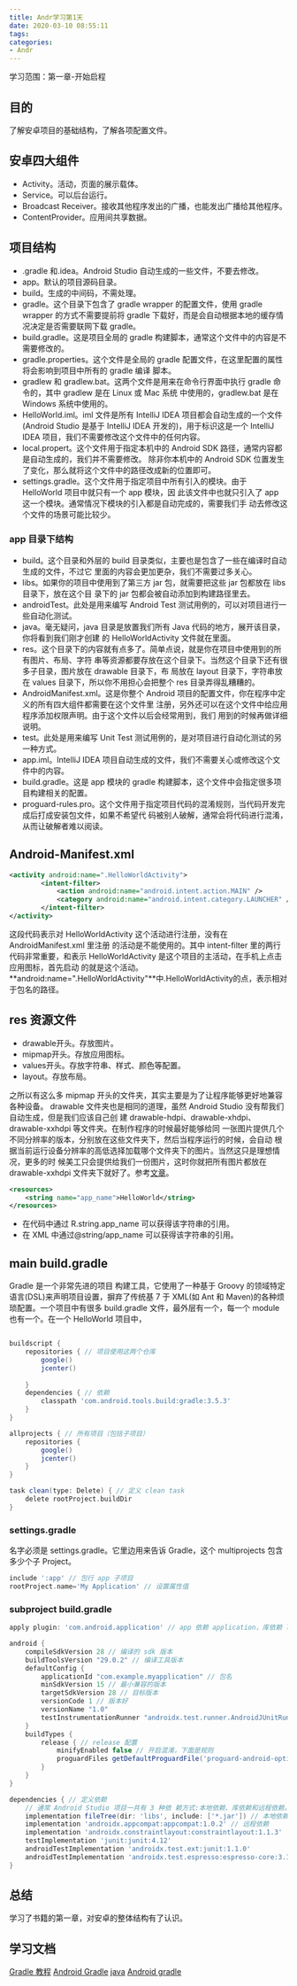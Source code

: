 ```yaml
---
title: Andr学习第1天
date: 2020-03-10 08:55:11
tags:
categories:
- Andr
---
```


学习范围：第一章-开始启程
## 目的
了解安卓项目的基础结构，了解各项配置文件。

## 安卓四大组件
- Activity。活动，页面的展示载体。
- Service。可以后台运行。
- Broadcast Receiver。接收其他程序发出的广播，也能发出广播给其他程序。
- ContentProvider。应用间共享数据。

<!-- more -->

## 项目结构
- .gradle 和.idea。Android Studio 自动生成的一些文件，不要去修改。
- app。默认的项目源码目录。
- build。生成的中间码，不需处理。
- gradle。这个目录下包含了 gradle wrapper 的配置文件，使用 gradle wrapper 的方式不需要提前将 gradle 下载好，而是会自动根据本地的缓存情况决定是否需要联网下载 gradle。
- build.gradle。这是项目全局的 gradle 构建脚本，通常这个文件中的内容是不需要修改的。
- gradle.properties。这个文件是全局的 gradle 配置文件，在这里配置的属性将会影响到项目中所有的 gradle 编译 脚本。
- gradlew 和 gradlew.bat。这两个文件是用来在命令行界面中执行 gradle 命令的，其中 gradlew 是在 Linux 或 Mac 系统
中使用的，gradlew.bat 是在 Windows 系统中使用的。
- HelloWorld.iml。iml 文件是所有 IntelliJ IDEA 项目都会自动生成的一个文件(Android Studio 是基于 IntelliJ IDEA 开发的)，用于标识这是一个 IntelliJ IDEA 项目，我们不需要修改这个文件中的任何内容。
- local.propert。这个文件用于指定本机中的 Android SDK 路径，通常内容都是自动生成的，我们并不需要修改。 除非你本机中的 Android SDK 位置发生了变化，那么就将这个文件中的路径改成新的位置即可。
- settings.gradle。这个文件用于指定项目中所有引入的模块。由于 HelloWorld 项目中就只有一个 app 模块，因 此该文件中也就只引入了 app 这一个模块。通常情况下模块的引入都是自动完成的，需要我们手 动去修改这个文件的场景可能比较少。

### app 目录下结构
- build。这个目录和外层的 build 目录类似，主要也是包含了一些在编译时自动生成的文件，不过它 里面的内容会更加更杂，我们不需要过多关心。
- libs。如果你的项目中使用到了第三方 jar 包，就需要把这些 jar 包都放在 libs 目录下，放在这个目 录下的 jar 包都会被自动添加到构建路径里去。
- androidTest。此处是用来编写 Android Test 测试用例的，可以对项目进行一些自动化测试。
- java。毫无疑问，java 目录是放置我们所有 Java 代码的地方，展开该目录，你将看到我们刚才创建 的 HelloWorldActivity 文件就在里面。
- res。这个目录下的内容就有点多了。简单点说，就是你在项目中使用到的所有图片、布局、字符 串等资源都要存放在这个目录下。当然这个目录下还有很多子目录，图片放在 drawable 目录下，布 局放在 layout 目录下，字符串放在 values 目录下，所以你不用担心会把整个 res 目录弄得乱糟糟的。
- AndroidManifest.xml。这是你整个 Android 项目的配置文件，你在程序中定义的所有四大组件都需要在这个文件里 注册，另外还可以在这个文件中给应用程序添加权限声明。由于这个文件以后会经常用到，我们 用到的时候再做详细说明。
- test。此处是用来编写 Unit Test 测试用例的，是对项目进行自动化测试的另一种方式。
- app.iml。IntelliJ IDEA 项目自动生成的文件，我们不需要关心或修改这个文件中的内容。
- build.gradle。这是 app 模块的 gradle 构建脚本，这个文件中会指定很多项目构建相关的配置。
- proguard-rules.pro。这个文件用于指定项目代码的混淆规则，当代码开发完成后打成安装包文件，如果不希望代 码被别人破解，通常会将代码进行混淆，从而让破解者难以阅读。

## Android-Manifest.xml
```xml
<activity android:name=".HelloWorldActivity">
        <intent-filter>
            <action android:name="android.intent.action.MAIN" />
            <category android:name="android.intent.category.LAUNCHER" />
        </intent-filter>
</activity>
```
这段代码表示对 HelloWorldActivity 这个活动进行注册，没有在 AndroidManifest.xml 里注册 的活动是不能使用的。其中 intent-filter 里的两行代码非常重要，<action android:name= "android.intent.action.MAIN" />和<category android:name="android.intent.category. LAUNCHER" />表示 HelloWorldActivity 是这个项目的主活动，在手机上点击应用图标，首先启动 的就是这个活动。**android:name=".HelloWorldActivity"**中.HelloWorldActivity的点，表示相对于包名的路径。

## res 资源文件
- drawable开头。存放图片。
- mipmap开头。存放应用图标。
- values开头。存放字符串、样式、颜色等配置。
- layout。存放布局。

之所以有这么多 mipmap 开头的文件夹，其实主要是为了让程序能够更好地兼容各种设备。 drawable 文件夹也是相同的道理，虽然 Android Studio 没有帮我们自动生成，但是我们应该自己创 建 drawable-hdpi、drawable-xhdpi、drawable-xxhdpi 等文件夹。在制作程序的时候最好能够给同 一张图片提供几个不同分辨率的版本，分别放在这些文件夹下，然后当程序运行的时候，会自动 根据当前运行设备分辨率的高低选择加载哪个文件夹下的图片。当然这只是理想情况，更多的时 候美工只会提供给我们一份图片，这时你就把所有图片都放在 drawable-xxhdpi 文件夹下就好了。参考[文章](https://www.open-open.com/lib/view/open1462929484471.html)。

```xml
<resources>
    <string name="app_name">HelloWorld</string>
</resources>
```
- 在代码中通过 R.string.app_name 可以获得该字符串的引用。 
- 在 XML 中通过@string/app_name 可以获得该字符串的引用。

## main build.gradle
Gradle 是一个非常先进的项目 构建工具，它使用了一种基于 Groovy 的领域特定语言(DSL)来声明项目设置，摒弃了传统基 7 于 XML(如 Ant 和 Maven)的各种烦琐配置。一个项目中有很多 build.gradle 文件，最外层有一个，每一个 module 也有一个。在一个 HelloWorld 项目中，

```groovy

buildscript {
    repositories { // 项目使用这两个仓库
        google()
        jcenter()
        
    }
    dependencies { // 依赖
        classpath 'com.android.tools.build:gradle:3.5.3'
    }
}

allprojects { // 所有项目（包括子项目）
    repositories {
        google()
        jcenter()
    }
}

task clean(type: Delete) { // 定义 clean task
    delete rootProject.buildDir
}
```

### settings.gradle
名字必须是 settings.gradle。它里边用来告诉 Gradle，这个 multiprojects 包含多少个子 Project。
```groovy
include ':app' // 包行 app 子项目
rootProject.name='My Application' // 设置属性值
```

### subproject build.gradle
```groovy
apply plugin: 'com.android.application' // app 依赖 application，库依赖 library

android {
    compileSdkVersion 28 // 编译的 sdk 版本
    buildToolsVersion "29.0.2" // 编译工具版本
    defaultConfig {
        applicationId "com.example.myapplication" // 包名
        minSdkVersion 15 // 最小兼容的版本
        targetSdkVersion 28 // 目标版本
        versionCode 1 // 版本好
        versionName "1.0"
        testInstrumentationRunner "androidx.test.runner.AndroidJUnitRunner"
    }
    buildTypes {
        release { // release 配置
            minifyEnabled false // 开启混淆，下面是规则
            proguardFiles getDefaultProguardFile('proguard-android-optimize.txt'), 'proguard-rules.pro'
        }
    }
}

dependencies { // 定义依赖
    // 通常 Android Studio 项目一共有 3 种依 赖方式:本地依赖、库依赖和远程依赖。
    implementation fileTree(dir: 'libs', include: ['*.jar']) // 本地依赖声明
    implementation 'androidx.appcompat:appcompat:1.0.2' // 远程依赖
    implementation 'androidx.constraintlayout:constraintlayout:1.1.3'
    testImplementation 'junit:junit:4.12'
    androidTestImplementation 'androidx.test.ext:junit:1.1.0'
    androidTestImplementation 'androidx.test.espresso:espresso-core:3.1.1'
}
```

## 总结
学习了书籍的第一章，对安卓的整体结构有了认识。

## 学习文档
[Gradle 教程](https://blog.csdn.net/innost/article/details/48228651)
[Android Gradle](https://www.jianshu.com/p/6dc2074480b8)
[java](https://www.runoob.com/java/java-files-io.html)
[Android gradle](https://juejin.im/post/5d6ddb9df265da03f12e759b)